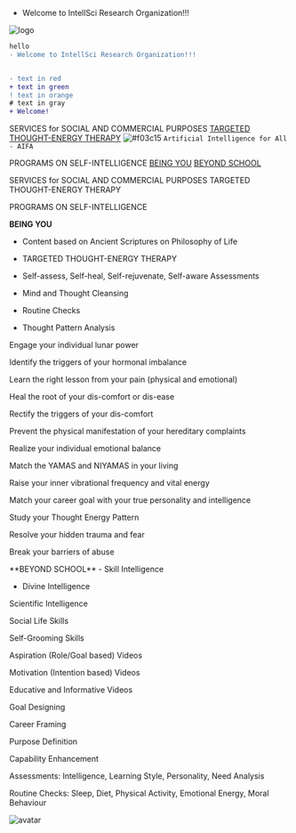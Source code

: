 
+ Welcome to IntellSci Research Organization!!!

![logo](https://user-images.githubusercontent.com/79456176/109333083-02ecf800-7885-11eb-9701-9975c8f56914.png)
```diff
hello
- Welcome to IntellSci Research Organization!!!


- text in red
+ text in green
! text in orange
# text in gray
+ Welcome!
```


SERVICES for SOCIAL AND COMMERCIAL PURPOSES
[TARGETED THOUGHT-ENERGY THERAPY](#TTT!)
![#f03c15](https://placehold.it/15/f03c15/000000?text=+) `Artificial Intelligence for All - AIFA`

PROGRAMS ON SELF-INTELLIGENCE
[BEING YOU](#beingyou)
[BEYOND SCHOOL](#beyondschool)


SERVICES for SOCIAL AND COMMERCIAL PURPOSES
<a name="TTT">
TARGETED THOUGHT-ENERGY THERAPY
  
 </a> 

PROGRAMS ON SELF-INTELLIGENCE

<a name="beingyou">

**BEING YOU**

- Content based on Ancient Scriptures on Philosophy of Life

- TARGETED THOUGHT-ENERGY THERAPY

- Self-assess, Self-heal, Self-rejuvenate, Self-aware Assessments

- Mind and Thought Cleansing

- Routine Checks

- Thought Pattern Analysis

Engage your individual lunar power

Identify the triggers of your hormonal imbalance

Learn the right lesson from your pain (physical and emotional)

Heal the root of your dis-comfort or dis-ease

Rectify the triggers of your dis-comfort

Prevent the physical manifestation of your hereditary complaints

Realize your individual emotional balance

Match the YAMAS and NIYAMAS in your living

Raise your inner vibrational frequency and vital energy

Match your career goal with your true personality and intelligence

Study your Thought Energy Pattern

Resolve your hidden trauma and fear

Break your barriers of abuse
   
</a>


<a name="beyondschool">
**BEYOND SCHOOL**
- Skill Intelligence

- Divine Intelligence

Scientific Intelligence

Social Life Skills

Self-Grooming Skills

Aspiration (Role/Goal based) Videos

Motivation (Intention based) Videos

Educative and Informative Videos

Goal Designing

Career Framing

Purpose Definition

Capability Enhancement

Assessments: Intelligence, Learning Style, Personality, Need Analysis

Routine Checks: Sleep, Diet, Physical Activity, Emotional Energy, Moral Behaviour



![avatar](https://user-images.githubusercontent.com/79456176/109332888-bef9f300-7884-11eb-9cb0-4af37195b5f3.jpg)

